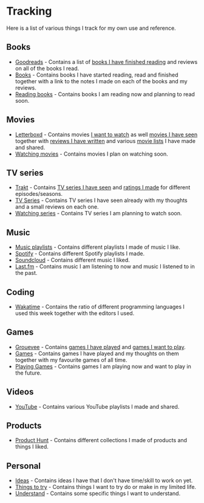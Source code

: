 # Tracking
Here is a list of various things I track for my own use and reference.

## Books
- [Goodreads](https://www.goodreads.com/user/show/15768482-nikita-voloboev) - Contains a list of [books I have finished reading](https://www.goodreads.com/review/list/15768482?shelf=read) and reviews on all of the books I read.
- [Books](../books/Books.md) - Contains books I have started reading, read and finished together with a link to the notes I made on each of the books and my reviews.
- [Reading books](https://trello.com/b/MOrnm2aN) - Contains books I am reading now and planning to read soon.

## Movies
- [Letterboxd](https://letterboxd.com/NikitaVoloboev/) - Contains movies [I want to watch](https://letterboxd.com/nikitavoloboev/watchlist/) as well [movies I have seen](https://letterboxd.com/nikitavoloboev/films/) together with [reviews I have written](https://letterboxd.com/nikitavoloboev/films/reviews/by/added/) and various [movie lists](https://letterboxd.com/nikitavoloboev/lists/) I have made and shared.
- [Watching movies](https://trello.com/b/jFaHJFow) - Contains movies I plan on watching soon.

## TV series
- [Trakt](https://trakt.tv/users/nikivi) - Contains [TV series I have seen](https://trakt.tv/users/nikivi/history) and [ratings I made](https://trakt.tv/users/nikivi/ratings) for different episodes/seasons.
- [TV Series](../tv-series/tv-series.md) - Contains TV series I have seen already with my thoughts and a small reviews on each one.
- [Watching series](https://trello.com/b/iUtT6wmu) - Contains TV series I am planning to watch soon.

## Music
- [Music playlists](../music/music-plays.md) - Contains different playlists I made of music I like.
- [Spotify](https://open.spotify.com/user/nikitavoloboev) - Contains different Spotify playlists I made.
- [Soundcloud](https://soundcloud.com/nikitavoloboev) - Contains different music I liked.
- [Last.fm](https://www.last.fm/user/playfullyExist) - Contains music I am listening to now and music I listened to in the past.

## Coding
- [Wakatime](https://wakatime.com/@nikivi) - Contains the ratio of different programming languages I used this week together with the editors I used.

## Games
- [Grouevee](https://www.grouvee.com/user/nikivi/) - Contains [games I have played](https://www.grouvee.com/user/nikivi/shelves/12649-played/?num=25) and [games I want to play](https://www.grouvee.com/user/nikivi/shelves/12652-wish-list/?num=25).
- [Games](../games/Games.md) - Contains games I have played and my thoughts on them together with my favourite games of all time.
- [Playing Games](https://trello.com/b/EekGabpj) - Contains games I am playing now and want to play in the future.

## Videos
- [YouTube](https://www.youtube.com/channel/UCEKqrUfr_FMKIO9XSJS4vDw/playlists) - Contains various YouTube playlists I made and shared.

## Products
- [Product Hunt](https://www.producthunt.com/@nikitavoloboev/collections) - Contains different collections I made of products and things I liked.

## Personal
- [Ideas](https://trello.com/b/alB1ryRP) - Contains ideas I have that I don't have time/skill to work on yet.
- [Things to try](https://trello.com/b/tkaqFKYa) - Contains things I want to try do or make in my limited life.
- [Understand](https://trello.com/b/oPkSf1xL) - Contains some specific things I want to understand.